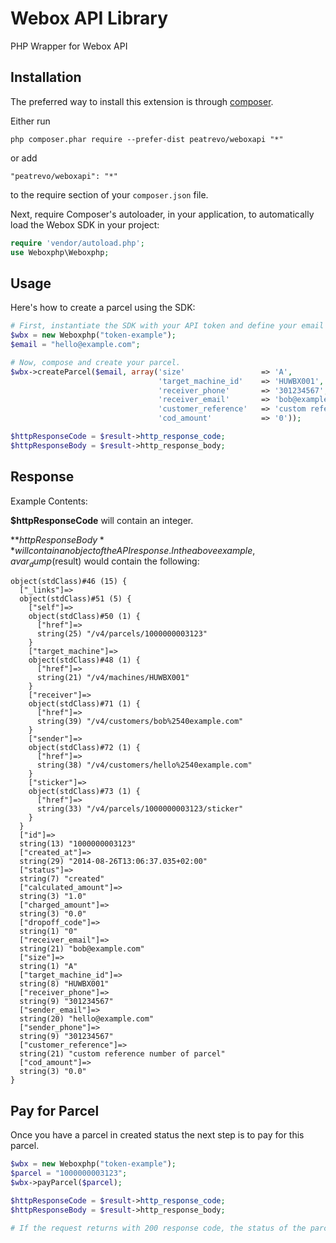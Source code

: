 Webox API Library
=================
PHP Wrapper for Webox API

Installation
------------

The preferred way to install this extension is through [composer](http://getcomposer.org/download/).

Either run

```
php composer.phar require --prefer-dist peatrevo/weboxapi "*"
```

or add

```
"peatrevo/weboxapi": "*"
```

to the require section of your `composer.json` file.


Next, require Composer's autoloader, in your application, to automatically
load the Webox SDK in your project:
```PHP
require 'vendor/autoload.php';
use Weboxphp\Weboxphp;
```

Usage
-----
Here's how to create a parcel using the SDK:

```php
# First, instantiate the SDK with your API token and define your email address.
$wbx = new Weboxphp("token-example");
$email = "hello@example.com";

# Now, compose and create your parcel.
$wbx->createParcel($email, array('size'    				=> 'A',
                                 'target_machine_id'  	=> 'HUWBX001',
                                 'receiver_phone' 		=> '301234567',
								 'receiver_email' 		=> 'bob@example.com',
								 'customer_reference' 	=> 'custom reference number of parcel',
                                 'cod_amount'    		=> '0'));

$httpResponseCode = $result->http_response_code;
$httpResponseBody = $result->http_response_body;
```

Response
--------

Example Contents:

**$httpResponseCode** will contain an integer.

**$httpResponseBody** will contain an object of the API response. In the above
example, a var_dump($result) would contain the following:

```
object(stdClass)#46 (15) {
  ["_links"]=>
  object(stdClass)#51 (5) {
    ["self"]=>
    object(stdClass)#50 (1) {
      ["href"]=>
      string(25) "/v4/parcels/1000000003123"
    }
    ["target_machine"]=>
    object(stdClass)#48 (1) {
      ["href"]=>
      string(21) "/v4/machines/HUWBX001"
    }
    ["receiver"]=>
    object(stdClass)#71 (1) {
      ["href"]=>
      string(39) "/v4/customers/bob%2540example.com"
    }
    ["sender"]=>
    object(stdClass)#72 (1) {
      ["href"]=>
      string(38) "/v4/customers/hello%2540example.com"
    }
    ["sticker"]=>
    object(stdClass)#73 (1) {
      ["href"]=>
      string(33) "/v4/parcels/1000000003123/sticker"
    }
  }
  ["id"]=>
  string(13) "1000000003123"
  ["created_at"]=>
  string(29) "2014-08-26T13:06:37.035+02:00"
  ["status"]=>
  string(7) "created"
  ["calculated_amount"]=>
  string(3) "1.0"
  ["charged_amount"]=>
  string(3) "0.0"
  ["dropoff_code"]=>
  string(1) "0"
  ["receiver_email"]=>
  string(21) "bob@example.com"
  ["size"]=>
  string(1) "A"
  ["target_machine_id"]=>
  string(8) "HUWBX001"
  ["receiver_phone"]=>
  string(9) "301234567"
  ["sender_email"]=>
  string(20) "hello@example.com"
  ["sender_phone"]=>
  string(9) "301234567"
  ["customer_reference"]=>
  string(21) "custom reference number of parcel"
  ["cod_amount"]=>
  string(3) "0.0"
}
```

Pay for Parcel
--------------
Once you have a parcel in created status the next step is to pay for this parcel.
```php
$wbx = new Weboxphp("token-example");
$parcel = "1000000003123";
$wbx->payParcel($parcel);

$httpResponseCode = $result->http_response_code;
$httpResponseBody = $result->http_response_body;

# If the request returns with 200 response code, the status of the parcel is "prepared"
```